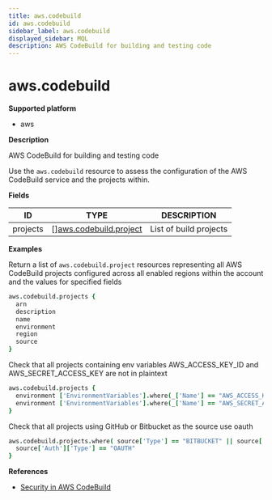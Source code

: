 ```yaml
---
title: aws.codebuild
id: aws.codebuild
sidebar_label: aws.codebuild
displayed_sidebar: MQL
description: AWS CodeBuild for building and testing code
---
```


# aws.codebuild

**Supported platform**

- aws

**Description**

AWS CodeBuild for building and testing code

Use the `aws.codebuild` resource to assess the configuration of the AWS CodeBuild service and the projects within.

**Fields**

| ID       | TYPE                                                        | DESCRIPTION            |
| -------- | ----------------------------------------------------------- | ---------------------- |
| projects | &#91;&#93;[aws.codebuild.project](aws.codebuild.project.md) | List of build projects |

**Examples**

Return a list of `aws.codebuild.project` resources representing all AWS CodeBuild projects configured across all enabled regions within the account and the values for specified fields

```coffeescript
aws.codebuild.projects {
  arn
  description
  name
  environment
  region
  source
}
```

Check that all projects containing env variables AWS_ACCESS_KEY_ID and AWS_SECRET_ACCESS_KEY are not in plaintext

```coffeescript
aws.codebuild.projects {
  environment ['EnvironmentVariables'].where(_['Name'] == "AWS_ACCESS_KEY_ID") { _['Type'] != "PLAINTEXT"}
  environment ['EnvironmentVariables'].where(_['Name'] == "AWS_SECRET_ACCESS_KEY") { _['Type'] != "PLAINTEXT"}
}
```

Check that all projects using GitHub or Bitbucket as the source use oauth

```coffeescript
aws.codebuild.projects.where( source['Type'] == "BITBUCKET" || source['Type'] == "GITHUB" ) {
  source['Auth']['Type'] == "OAUTH"
}
```

**References**

- [Security in AWS CodeBuild](https://docs.aws.amazon.com/codebuild/latest/userguide/security.html)
